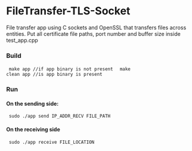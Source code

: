 # FileTransfer-TLS-Socket
File transfer app  using C sockets and OpenSSL that transfers files across entities. 
Put all certificate file paths, port number and buffer size inside test_app.cpp

### Build
<code> make app //if app binary is not present </code>
<code> make clean app //is app binary is present </code>

### Run 
#### On the sending side: 
<code> sudo ./app send IP_ADDR_RECV FILE_PATH </code>

#### On the receiving side
<code> sudo ./app receive FILE_LOCATION </code>
